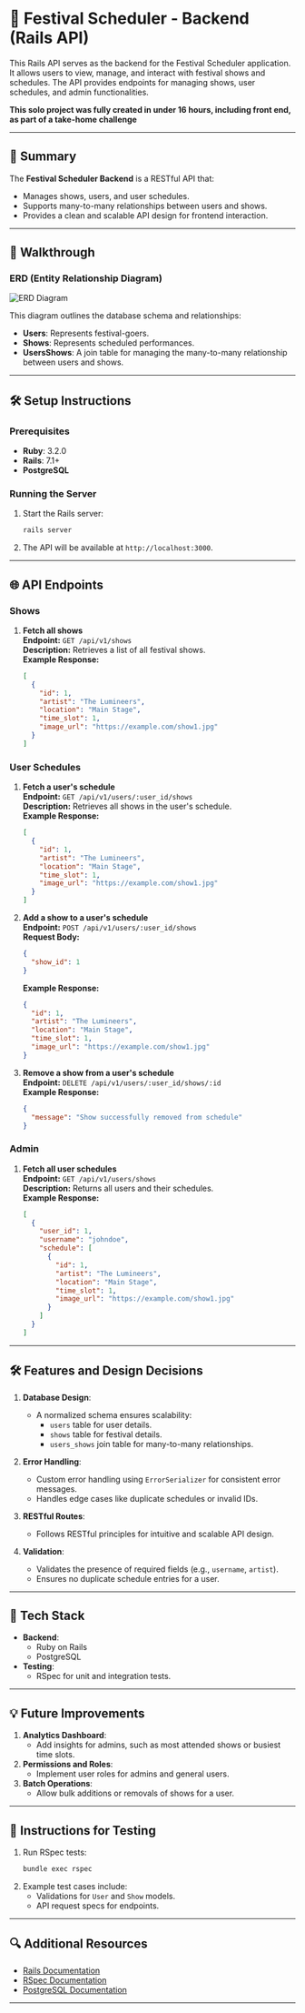 # 🎵 Festival Scheduler - Backend (Rails API)

This Rails API serves as the backend for the Festival Scheduler application. It allows users to view, manage, and interact with festival shows and schedules. The API provides endpoints for managing shows, user schedules, and admin functionalities.

**This solo project was fully created in under 16 hours, including front end, as part of a take-home challenge**

---

## 🚀 Summary

The **Festival Scheduler Backend** is a RESTful API that:
- Manages shows, users, and user schedules.
- Supports many-to-many relationships between users and shows.
- Provides a clean and scalable API design for frontend interaction.

---

## 📸 Walkthrough

### ERD (Entity Relationship Diagram)
![ERD Diagram](festivaldiagram.png)  

This diagram outlines the database schema and relationships:
- **Users**: Represents festival-goers.
- **Shows**: Represents scheduled performances.
- **UsersShows**: A join table for managing the many-to-many relationship between users and shows.

---

## 🛠️ Setup Instructions

### Prerequisites
- **Ruby**: 3.2.0
- **Rails**: 7.1+
- **PostgreSQL**

### Running the Server
1. Start the Rails server:
   ```bash
   rails server

2. The API will be available at `http://localhost:3000`.

---

## 🌐 API Endpoints

### **Shows**
1. **Fetch all shows**  
   **Endpoint:** `GET /api/v1/shows`  
   **Description:** Retrieves a list of all festival shows.  
   **Example Response:**
   ```json
   [
     {
       "id": 1,
       "artist": "The Lumineers",
       "location": "Main Stage",
       "time_slot": 1,
       "image_url": "https://example.com/show1.jpg"
     }
   ]
   ```

### **User Schedules**
1. **Fetch a user's schedule**  
   **Endpoint:** `GET /api/v1/users/:user_id/shows`  
   **Description:** Retrieves all shows in the user's schedule.  
   **Example Response:**
   ```json
   [
     {
       "id": 1,
       "artist": "The Lumineers",
       "location": "Main Stage",
       "time_slot": 1,
       "image_url": "https://example.com/show1.jpg"
     }
   ]
   ```

2. **Add a show to a user's schedule**  
   **Endpoint:** `POST /api/v1/users/:user_id/shows`  
   **Request Body:**
   ```json
   {
     "show_id": 1
   }
   ```
   **Example Response:**
   ```json
   {
     "id": 1,
     "artist": "The Lumineers",
     "location": "Main Stage",
     "time_slot": 1,
     "image_url": "https://example.com/show1.jpg"
   }
   ```

3. **Remove a show from a user's schedule**  
   **Endpoint:** `DELETE /api/v1/users/:user_id/shows/:id`  
   **Example Response:**
   ```json
   {
     "message": "Show successfully removed from schedule"
   }
   ```

### **Admin**
1. **Fetch all user schedules**  
   **Endpoint:** `GET /api/v1/users/shows`  
   **Description:** Returns all users and their schedules.  
   **Example Response:**
   ```json
   [
     {
       "user_id": 1,
       "username": "johndoe",
       "schedule": [
         {
           "id": 1,
           "artist": "The Lumineers",
           "location": "Main Stage",
           "time_slot": 1,
           "image_url": "https://example.com/show1.jpg"
         }
       ]
     }
   ]
   ```

---

## 🛠 Features and Design Decisions

1. **Database Design**:
   - A normalized schema ensures scalability:
     - `users` table for user details.
     - `shows` table for festival details.
     - `users_shows` join table for many-to-many relationships.

2. **Error Handling**:
   - Custom error handling using `ErrorSerializer` for consistent error messages.
   - Handles edge cases like duplicate schedules or invalid IDs.

3. **RESTful Routes**:
   - Follows RESTful principles for intuitive and scalable API design.

4. **Validation**:
   - Validates the presence of required fields (e.g., `username`, `artist`).
   - Ensures no duplicate schedule entries for a user.

---

## 🔧 Tech Stack

- **Backend**:
  - Ruby on Rails
  - PostgreSQL
- **Testing**:
  - RSpec for unit and integration tests.

---

## 💡 Future Improvements

1. **Analytics Dashboard**:
   - Add insights for admins, such as most attended shows or busiest time slots.
2. **Permissions and Roles**:
   - Implement user roles for admins and general users.
3. **Batch Operations**:
   - Allow bulk additions or removals of shows for a user.

---

## 📝 Instructions for Testing

1. Run RSpec tests:
   ```bash
   bundle exec rspec
   ```
2. Example test cases include:
   - Validations for `User` and `Show` models.
   - API request specs for endpoints.

---

## 🔍 Additional Resources

- [Rails Documentation](https://guides.rubyonrails.org/)
- [RSpec Documentation](https://rspec.info/)
- [PostgreSQL Documentation](https://www.postgresql.org/docs/)

---
```

